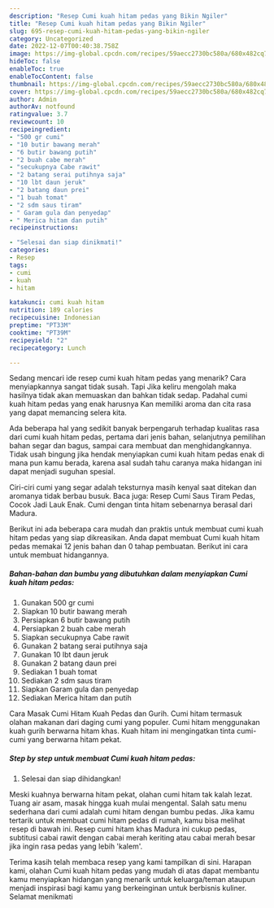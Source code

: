 ```yaml
---
description: "Resep Cumi kuah hitam pedas yang Bikin Ngiler"
title: "Resep Cumi kuah hitam pedas yang Bikin Ngiler"
slug: 695-resep-cumi-kuah-hitam-pedas-yang-bikin-ngiler
category: Uncategorized
date: 2022-12-07T00:40:38.758Z
image: https://img-global.cpcdn.com/recipes/59aecc2730bc580a/680x482cq70/cumi-kuah-hitam-pedas-foto-resep-utama.jpg
hideToc: false
enableToc: true
enableTocContent: false
thumbnail: https://img-global.cpcdn.com/recipes/59aecc2730bc580a/680x482cq70/cumi-kuah-hitam-pedas-foto-resep-utama.jpg
cover: https://img-global.cpcdn.com/recipes/59aecc2730bc580a/680x482cq70/cumi-kuah-hitam-pedas-foto-resep-utama.jpg
author: Admin
authorAv: notfound
ratingvalue: 3.7
reviewcount: 10
recipeingredient:
- "500 gr cumi"
- "10 butir bawang merah"
- "6 butir bawang putih"
- "2 buah cabe merah"
- "secukupnya Cabe rawit"
- "2 batang serai putihnya saja"
- "10 lbt daun jeruk"
- "2 batang daun prei"
- "1 buah tomat"
- "2 sdm saus tiram"
- " Garam gula dan penyedap"
- " Merica hitam dan putih"
recipeinstructions:

- "Selesai dan siap dinikmati!"
categories:
- Resep
tags:
- cumi
- kuah
- hitam

katakunci: cumi kuah hitam 
nutrition: 189 calories
recipecuisine: Indonesian
preptime: "PT33M"
cooktime: "PT39M"
recipeyield: "2"
recipecategory: Lunch

---
```



Sedang mencari ide resep cumi kuah hitam pedas yang menarik? Cara menyiapkannya sangat tidak susah. Tapi Jika keliru mengolah maka hasilnya tidak akan memuaskan dan bahkan tidak sedap. Padahal cumi kuah hitam pedas yang enak harusnya Kan memiliki aroma dan cita rasa yang dapat memancing selera kita.


Ada beberapa hal yang sedikit banyak berpengaruh terhadap kualitas rasa dari cumi kuah hitam pedas, pertama dari jenis bahan, selanjutnya pemilihan bahan segar dan bagus, sampai cara membuat dan menghidangkannya. Tidak usah bingung jika hendak menyiapkan cumi kuah hitam pedas enak di mana pun kamu berada, karena asal sudah tahu caranya maka hidangan ini dapat menjadi suguhan spesial.

Ciri-ciri cumi yang segar adalah teksturnya masih kenyal saat ditekan dan aromanya tidak berbau busuk. Baca juga: Resep Cumi Saus Tiram Pedas, Cocok Jadi Lauk Enak. Cumi dengan tinta hitam sebenarnya berasal dari Madura.


Berikut ini ada beberapa cara mudah dan praktis untuk membuat cumi kuah hitam pedas yang siap dikreasikan. Anda dapat membuat Cumi kuah hitam pedas memakai 12 jenis bahan dan 0 tahap pembuatan. Berikut ini cara untuk membuat hidangannya.

<!--inarticleads1-->

##### Bahan-bahan dan bumbu yang dibutuhkan dalam menyiapkan Cumi kuah hitam pedas:

1. Gunakan 500 gr cumi
1. Siapkan 10 butir bawang merah
1. Persiapkan 6 butir bawang putih
1. Persiapkan 2 buah cabe merah
1. Siapkan secukupnya Cabe rawit
1. Gunakan 2 batang serai putihnya saja
1. Gunakan 10 lbt daun jeruk
1. Gunakan 2 batang daun prei
1. Sediakan 1 buah tomat
1. Sediakan 2 sdm saus tiram
1. Siapkan  Garam gula dan penyedap
1. Sediakan  Merica hitam dan putih


Cara Masak Cumi Hitam Kuah Pedas dan Gurih. Cumi hitam termasuk olahan makanan dari daging cumi yang populer. Cumi hitam menggunakan kuah gurih berwarna hitam khas. Kuah hitam ini mengingatkan tinta cumi-cumi yang berwarna hitam pekat. 

<!--inarticleads2-->

##### Step by step untuk membuat Cumi kuah hitam pedas:


1. Selesai dan siap dihidangkan!

Meski kuahnya berwarna hitam pekat, olahan cumi hitam tak kalah lezat. Tuang air asam, masak hingga kuah mulai mengental. Salah satu menu sederhana dari cumi adalah cumi hitam dengan bumbu pedas. Jika kamu tertarik untuk membuat cumi hitam pedas di rumah, kamu bisa melihat resep di bawah ini. Resep cumi hitam khas Madura ini cukup pedas, subtitusi cabai rawit dengan cabai merah keriting atau cabai merah besar jika ingin rasa pedas yang lebih &#39;kalem&#39;. 

Terima kasih telah membaca resep yang kami tampilkan di sini. Harapan kami, olahan Cumi kuah hitam pedas yang mudah di atas dapat membantu kamu menyiapkan hidangan yang menarik untuk keluarga/teman ataupun menjadi inspirasi bagi kamu yang berkeinginan untuk berbisnis kuliner. Selamat menikmati
